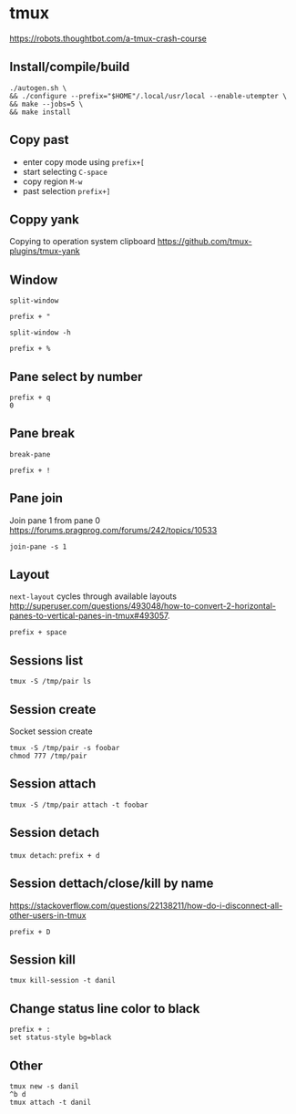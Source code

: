 # tmux

https://robots.thoughtbot.com/a-tmux-crash-course

## Install/compile/build

    ./autogen.sh \
    && ./configure --prefix="$HOME"/.local/usr/local --enable-utempter \
    && make --jobs=5 \
    && make install

## Copy past

* enter copy mode using `prefix+[`
* start selecting `C-space`
* copy region `M-w`
* past selection `prefix+]`

## Coppy yank

Copying to operation system clipboard https://github.com/tmux-plugins/tmux-yank

## Window

`split-window`

    prefix + "

`split-window -h`

    prefix + %

## Pane select by number

    prefix + q
    0

## Pane break

`break-pane`

    prefix + !

## Pane join

Join pane 1 from pane 0 <https://forums.pragprog.com/forums/242/topics/10533>

    join-pane -s 1

## Layout

`next-layout` cycles through available layouts
<http://superuser.com/questions/493048/how-to-convert-2-horizontal-panes-to-vertical-panes-in-tmux#493057>.

    prefix + space

## Sessions list

    tmux -S /tmp/pair ls

## Session create

Socket session create

    tmux -S /tmp/pair -s foobar
    chmod 777 /tmp/pair

## Session attach

    tmux -S /tmp/pair attach -t foobar

## Session detach

`tmux detach`: `prefix + d`

## Session dettach/close/kill by name

<https://stackoverflow.com/questions/22138211/how-do-i-disconnect-all-other-users-in-tmux>

    prefix + D

## Session kill

    tmux kill-session -t danil

## Change status line color to black

    prefix + :
    set status-style bg=black

## Other

    tmux new -s danil
    ^b d
    tmux attach -t danil

